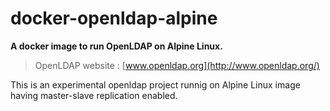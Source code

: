 # docker-openldap-alpine


**A docker image to run OpenLDAP on Alpine Linux.**

> OpenLDAP website : [www.openldap.org](http://www.openldap.org/)

This is an experimental openldap project runnig on Alpine Linux image having master-slave replication enabled.